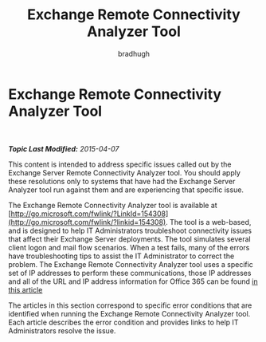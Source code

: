 ﻿---
title: Exchange Remote Connectivity Analyzer Tool
author: bradhugh
ms.author: bradhugh
manager: tpolitis
audience: ITPro 
ms.topic: article 
ms.service: remote-connect-tool
localization_priority: Normal
description: 
---

<div data-xmlns="http://www.w3.org/1999/xhtml">

<div class="topic" data-xmlns="http://www.w3.org/1999/xhtml" data-msxsl="urn:schemas-microsoft-com:xslt" data-cs="http://msdn.microsoft.com/en-us/">

<div data-asp="http://msdn2.microsoft.com/asp">

# Exchange Remote Connectivity Analyzer Tool

</div>

<div id="mainSection">

<div id="mainBody">

<span> </span>

_**Topic Last Modified:** 2015-04-07_

This content is intended to address specific issues called out by the Exchange Server Remote Connectivity Analyzer tool. You should apply these resolutions only to systems that have had the Exchange Server Analyzer tool run against them and are experiencing that specific issue.

The Exchange Remote Connectivity Analyzer tool is available at [http://go.microsoft.com/fwlink/?LinkId=154308](http://go.microsoft.com/fwlink/?linkid=154308). The tool is a web-based, and is designed to help IT Administrators troubleshoot connectivity issues that affect their Exchange Server deployments. The tool simulates several client logon and mail flow scenarios. When a test fails, many of the errors have troubleshooting tips to assist the IT Administrator to correct the problem. The Exchange Remote Connectivity Analyzer tool uses a specific set of IP addresses to perform these communications, those IP addresses and all of the URL and IP address information for Office 365 can be found [in this article](http://go.microsoft.com/fwlink/?linkid=532912)

The articles in this section correspond to specific error conditions that are identified when running the Exchange Remote Connectivity Analyzer tool. Each article describes the error condition and provides links to help IT Administrators resolve the issue.

</div>

<span> </span>

</div>

</div>

</div>

